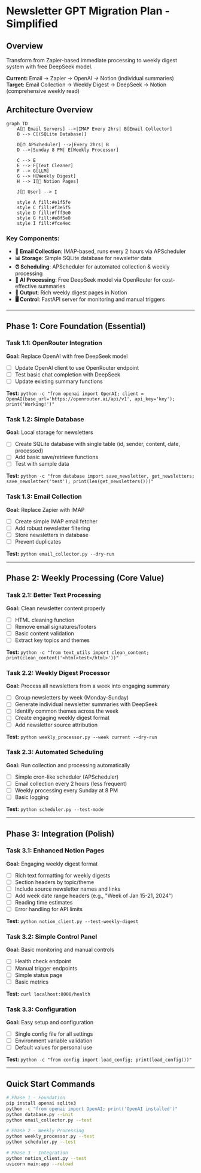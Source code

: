 # Newsletter GPT Migration Plan - Simplified

## Overview
Transform from Zapier-based immediate processing to weekly digest system with free DeepSeek model.

**Current:** Email → Zapier → OpenAI → Notion (individual summaries)  
**Target:** Email Collection → Weekly Digest → DeepSeek → Notion (comprehensive weekly read)

## Architecture Overview

```mermaid
graph TD
    A[📧 Email Servers] -->|IMAP Every 2hrs| B[Email Collector]
    B --> C[(SQLite Database)]
    
    D[⏰ APScheduler] -->|Every 2hrs| B
    D -->|Sunday 8 PM| E[Weekly Processor]
    
    C --> E
    E --> F[Text Cleaner]
    F --> G[LLM]
    G --> H[Weekly Digest]
    H --> I[📄 Notion Pages]
    
    J[👤 User] --> I
    
    style A fill:#e1f5fe
    style C fill:#f3e5f5
    style D fill:#fff3e0
    style G fill:#e8f5e8
    style I fill:#fce4ec
```

### Key Components:
- **📧 Email Collection**: IMAP-based, runs every 2 hours via APScheduler
- **📊 Storage**: Simple SQLite database for newsletter data
- **⏰ Scheduling**: APScheduler for automated collection & weekly processing  
- **🤖 AI Processing**: Free DeepSeek model via OpenRouter for cost-effective summaries
- **📄 Output**: Rich weekly digest pages in Notion
- **🖥️ Control**: FastAPI server for monitoring and manual triggers

---

## Phase 1: Core Foundation (Essential)

### Task 1.1: OpenRouter Integration
**Goal:** Replace OpenAI with free DeepSeek model

- [ ] Update OpenAI client to use OpenRouter endpoint
- [ ] Test basic chat completion with DeepSeek
- [ ] Update existing summary functions

**Test:** `python -c "from openai import OpenAI; client = OpenAI(base_url='https://openrouter.ai/api/v1', api_key='key'); print('Working!')"`

### Task 1.2: Simple Database
**Goal:** Local storage for newsletters

- [ ] Create SQLite database with single table (id, sender, content, date, processed)
- [ ] Add basic save/retrieve functions
- [ ] Test with sample data

**Test:** `python -c "from database import save_newsletter, get_newsletters; save_newsletter('test'); print(len(get_newsletters()))"`

### Task 1.3: Email Collection
**Goal:** Replace Zapier with IMAP

- [ ] Create simple IMAP email fetcher
- [ ] Add robust newsletter filtering
- [ ] Store newsletters in database
- [ ] Prevent duplicates

**Test:** `python email_collector.py --dry-run`

---

## Phase 2: Weekly Processing (Core Value)

### Task 2.1: Better Text Processing
**Goal:** Clean newsletter content properly

- [ ] HTML cleaning function
- [ ] Remove email signatures/footers
- [ ] Basic content validation
- [ ] Extract key topics and themes

**Test:** `python -c "from text_utils import clean_content; print(clean_content('<html>test</html>'))"`

### Task 2.2: Weekly Digest Processor
**Goal:** Process all newsletters from a week into engaging summary

- [ ] Group newsletters by week (Monday-Sunday)
- [ ] Generate individual newsletter summaries with DeepSeek
- [ ] Identify common themes across the week
- [ ] Create engaging weekly digest format
- [ ] Add newsletter source attribution

**Test:** `python weekly_processor.py --week current --dry-run`

### Task 2.3: Automated Scheduling
**Goal:** Run collection and processing automatically

- [ ] Simple cron-like scheduler (APScheduler)
- [ ] Email collection every 2 hours (less frequent)
- [ ] Weekly processing every Sunday at 8 PM
- [ ] Basic logging

**Test:** `python scheduler.py --test-mode`

---

## Phase 3: Integration (Polish)

### Task 3.1: Enhanced Notion Pages
**Goal:** Engaging weekly digest format

- [ ] Rich text formatting for weekly digests
- [ ] Section headers by topic/theme
- [ ] Include source newsletter names and links
- [ ] Add week date range headers (e.g., "Week of Jan 15-21, 2024")
- [ ] Reading time estimates
- [ ] Error handling for API limits

**Test:** `python notion_client.py --test-weekly-digest`

### Task 3.2: Simple Control Panel
**Goal:** Basic monitoring and manual controls

- [ ] Health check endpoint
- [ ] Manual trigger endpoints
- [ ] Simple status page
- [ ] Basic metrics

**Test:** `curl localhost:8000/health`

### Task 3.3: Configuration
**Goal:** Easy setup and configuration

- [ ] Single config file for all settings
- [ ] Environment variable validation
- [ ] Default values for personal use

**Test:** `python -c "from config import load_config; print(load_config())"`

---

## Quick Start Commands

```bash
# Phase 1 - Foundation
pip install openai sqlite3
python -c "from openai import OpenAI; print('OpenAI installed')"
python database.py --init
python email_collector.py --test

# Phase 2 - Weekly Processing  
python weekly_processor.py --test
python scheduler.py --test

# Phase 3 - Integration
python notion_client.py --test
uvicorn main:app --reload
```
